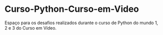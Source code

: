 # Curso-Python-Curso-em-Video
 Espaço para os desafios realizados durante o curso de Python do mundo 1, 2 e 3 do Curso em Vídeo.
